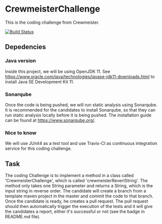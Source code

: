# CrewmeisterChallenge
This is the coding challenge from Crewmeister.

[![Build Status](https://travis-ci.org/malvinsug/CrewmeisterChallenge.svg?branch=master)](https://travis-ci.org/malvinsug/CrewmeisterChallenge)

## Depedencies

### Java version
Inside this project, we will be using OpenJDK 11. See https://www.oracle.com/java/technologies/javase-jdk11-downloads.html
to install Java SE Development Kit 11.

### Sonarqube
Once the code is being pushed, we will run static analysis using Sonarqube. It is recommended for the candidates to
install Sonarqube, so that they can run static analysis locally before it is being pushed. The installation guide 
can be found at https://www.sonarqube.org/.

### Nice to know
We will use JUnit4 as a test tool and use Travis-CI as continuous integration service for this coding challenge.

## Task 
The coding Challenge is to implement a method in a class called 'CrewmeisterChallenge', which is called 
'crewmeisterRevertString'. The method only takes one String parameter and returns a String, which is the input string in 
reverse order. The candidate will create a branch from a template maven project in the master and commit the code to 
that branch. Once the candidate is ready, he creates a pull request. The pull request should then automatically trigger 
the execution of the tests and it will give the candidates a report, either it's successful or not (see the badge in
README.md file). 

